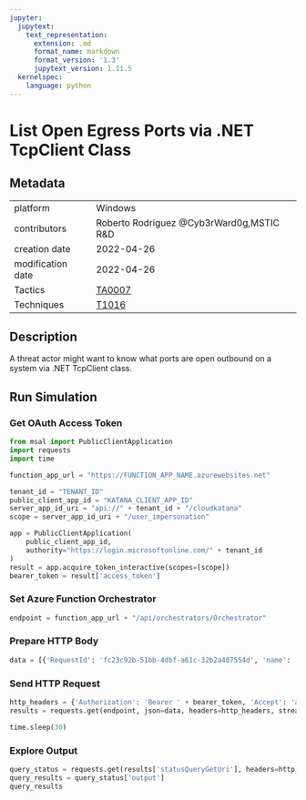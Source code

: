 ```yaml
---
jupyter:
  jupytext:
    text_representation:
      extension: .md
      format_name: markdown
      format_version: '1.3'
      jupytext_version: 1.11.5
  kernelspec:
    language: python
---
```


# List Open Egress Ports via .NET TcpClient Class


## Metadata



|                   |    |
|:------------------|:---|
| platform          | Windows |
| contributors      | Roberto Rodriguez @Cyb3rWard0g,MSTIC R&D |
| creation date     | 2022-04-26 |
| modification date | 2022-04-26 |
| Tactics           | [TA0007](https://attack.mitre.org/tactics/TA0007) |
| Techniques        | [T1016](https://attack.mitre.org/techniques/T1016) |


## Description
A threat actor might want to know what ports are open outbound on a system via .NET TcpClient class.



## Run Simulation


### Get OAuth Access Token

```python
from msal import PublicClientApplication
import requests
import time

function_app_url = "https://FUNCTION_APP_NAME.azurewebsites.net"

tenant_id = "TENANT_ID"
public_client_app_id = "KATANA_CLIENT_APP_ID"
server_app_id_uri = "api://" + tenant_id + "/cloudkatana"
scope = server_app_id_uri + "/user_impersonation"

app = PublicClientApplication(
    public_client_app_id,
    authority="https://login.microsoftonline.com/" + tenant_id
)
result = app.acquire_token_interactive(scopes=[scope])
bearer_token = result['access_token']
```

### Set Azure Function Orchestrator

```python
endpoint = function_app_url + "/api/orchestrators/Orchestrator"
```

### Prepare HTTP Body

```python
data = [{'RequestId': 'fc23c92b-51bb-4dbf-a61c-32b2a407554d', 'name': 'List Open Egress Ports via .NET TcpClient Class', 'metadata': {'creationDate': '2022-04-26', 'modificationDate': '2022-04-26', 'description': 'A threat actor might want to know what ports are open outbound on a system via .NET TcpClient class.\n', 'contributors': ['Roberto Rodriguez @Cyb3rWard0g', 'MSTIC R&D'], 'mitreAttack': [{'technique': 'T1016', 'tactics': ['TA0007']}]}, 'steps': [{'schema': 'atomic', 'id': '5e67981f-3f9b-4ea8-8b22-81d6edcf594b', 'name': 'List Open Egress Ports via .NET TcpClient Class', 'metadata': {'creationDate': '2022-04-26', 'modificationDate': '2022-04-26', 'description': 'A threat actor might want to know what ports are open outbound on a system via .NET TcpClient class.\n', 'contributors': ['Roberto Rodriguez @Cyb3rWard0g', 'MSTIC R&D'], 'mitreAttack': [{'technique': 'T1016', 'tactics': ['TA0007']}]}, 'execution': {'type': 'ScriptModule', 'platform': 'WindowsHybridWorker', 'executor': 'PowerShell', 'module': {'name': 'invoke-atomicredteam', 'function': 'Invoke-AtomicTest'}, 'parameters': {'AtomicTechnique': ['T1016']}}, 'number': 1}]}]
```

### Send HTTP Request

```python
http_headers = {'Authorization': 'Bearer ' + bearer_token, 'Accept': 'application/json','Content-Type': 'application/json'}
results = requests.get(endpoint, json=data, headers=http_headers, stream=False).json()

time.sleep(30)
```

### Explore Output

```python
query_status = requests.get(results['statusQueryGetUri'], headers=http_headers, stream=False).json()
query_results = query_status['output']
query_results
```
